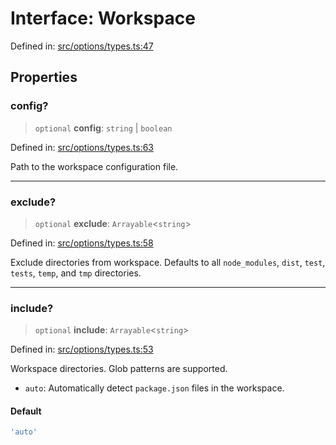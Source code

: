 <!-- prettier-ignore-start -->
# Interface: Workspace

Defined in: [src/options/types.ts:47](https://github.com/rolldown/tsdown/blob/7f1dc291202c80e452396a792c1bce4fe3085aa1/src/options/types.ts#L47)

## Properties

### config?

> `optional` **config**: `string` \| `boolean`

Defined in: [src/options/types.ts:63](https://github.com/rolldown/tsdown/blob/7f1dc291202c80e452396a792c1bce4fe3085aa1/src/options/types.ts#L63)

Path to the workspace configuration file.

***

### exclude?

> `optional` **exclude**: `Arrayable`\<`string`\>

Defined in: [src/options/types.ts:58](https://github.com/rolldown/tsdown/blob/7f1dc291202c80e452396a792c1bce4fe3085aa1/src/options/types.ts#L58)

Exclude directories from workspace.
Defaults to all `node_modules`, `dist`, `test`, `tests`, `temp`, and `tmp` directories.

***

### include?

> `optional` **include**: `Arrayable`\<`string`\>

Defined in: [src/options/types.ts:53](https://github.com/rolldown/tsdown/blob/7f1dc291202c80e452396a792c1bce4fe3085aa1/src/options/types.ts#L53)

Workspace directories. Glob patterns are supported.
- `auto`: Automatically detect `package.json` files in the workspace.

#### Default

```ts
'auto'
```

<!-- prettier-ignore-end -->
